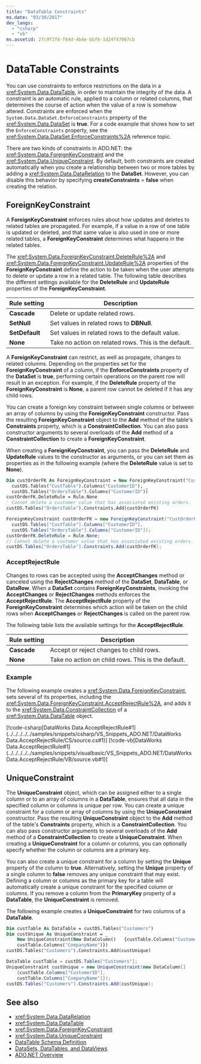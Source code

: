 ```yaml
---
title: "DataTable Constraints"
ms.date: "03/30/2017"
dev_langs: 
  - "csharp"
  - "vb"
ms.assetid: 27c9f2fd-f64d-4b4e-bbf6-1d24f47067cb
---
```

# DataTable Constraints
You can use constraints to enforce restrictions on the data in a <xref:System.Data.DataTable>, in order to maintain the integrity of the data. A constraint is an automatic rule, applied to a column or related columns, that determines the course of action when the value of a row is somehow altered. Constraints are enforced when the `System.Data.DataSet.EnforceConstraints` property of the <xref:System.Data.DataSet> is **true**. For a code example that shows how to set the `EnforceConstraints` property, see the <xref:System.Data.DataSet.EnforceConstraints%2A> reference topic.  
  
 There are two kinds of constraints in ADO.NET: the <xref:System.Data.ForeignKeyConstraint> and the <xref:System.Data.UniqueConstraint>. By default, both constraints are created automatically when you create a relationship between two or more tables by adding a <xref:System.Data.DataRelation> to the **DataSet**. However, you can disable this behavior by specifying **createConstraints** = **false** when creating the relation.  
  
## ForeignKeyConstraint  
 A **ForeignKeyConstraint** enforces rules about how updates and deletes to related tables are propagated. For example, if a value in a row of one table is updated or deleted, and that same value is also used in one or more related tables, a **ForeignKeyConstraint** determines what happens in the related tables.  
  
 The <xref:System.Data.ForeignKeyConstraint.DeleteRule%2A> and <xref:System.Data.ForeignKeyConstraint.UpdateRule%2A> properties of the **ForeignKeyConstraint** define the action to be taken when the user attempts to delete or update a row in a related table. The following table describes the different settings available for the **DeleteRule** and **UpdateRule** properties of the **ForeignKeyConstraint**.  
  
|Rule setting|Description|  
|------------------|-----------------|  
|**Cascade**|Delete or update related rows.|  
|**SetNull**|Set values in related rows to **DBNull**.|  
|**SetDefault**|Set values in related rows to the default value.|  
|**None**|Take no action on related rows. This is the default.|  
  
 A **ForeignKeyConstraint** can restrict, as well as propagate, changes to related columns. Depending on the properties set for the **ForeignKeyConstraint** of a column, if the **EnforceConstraints** property of the **DataSet** is **true**, performing certain operations on the parent row will result in an exception. For example, if the **DeleteRule** property of the **ForeignKeyConstraint** is **None**, a parent row cannot be deleted if it has any child rows.  
  
 You can create a foreign key constraint between single columns or between an array of columns by using the **ForeignKeyConstraint** constructor. Pass the resulting **ForeignKeyConstraint** object to the **Add** method of the table's **Constraints** property, which is a **ConstraintCollection**. You can also pass constructor arguments to several overloads of the **Add** method of a **ConstraintCollection** to create a **ForeignKeyConstraint**.  
  
 When creating a **ForeignKeyConstraint**, you can pass the **DeleteRule** and **UpdateRule** values to the constructor as arguments, or you can set them as properties as in the following example (where the **DeleteRule** value is set to **None**).  
  
```vb  
Dim custOrderFK As ForeignKeyConstraint = New ForeignKeyConstraint("CustOrderFK", _  
  custDS.Tables("CustTable").Columns("CustomerID"), _  
  custDS.Tables("OrdersTable").Columns("CustomerID"))  
custOrderFK.DeleteRule = Rule.None    
' Cannot delete a customer value that has associated existing orders.  
custDS.Tables("OrdersTable").Constraints.Add(custOrderFK)  
```  
  
```csharp  
ForeignKeyConstraint custOrderFK = new ForeignKeyConstraint("CustOrderFK",  
  custDS.Tables["CustTable"].Columns["CustomerID"],   
  custDS.Tables["OrdersTable"].Columns["CustomerID"]);  
custOrderFK.DeleteRule = Rule.None;    
// Cannot delete a customer value that has associated existing orders.  
custDS.Tables["OrdersTable"].Constraints.Add(custOrderFK);  
```  
  
### AcceptRejectRule  
 Changes to rows can be accepted using the **AcceptChanges** method or canceled using the **RejectChanges** method of the **DataSet**, **DataTable**, or **DataRow**. When a **DataSet** contains **ForeignKeyConstraints**, invoking the **AcceptChanges** or **RejectChanges** methods enforces the **AcceptRejectRule**. The **AcceptRejectRule** property of the **ForeignKeyConstraint** determines which action will be taken on the child rows when **AcceptChanges** or **RejectChanges** is called on the parent row.  
  
 The following table lists the available settings for the **AcceptRejectRule**.  
  
|Rule setting|Description|  
|------------------|-----------------|  
|**Cascade**|Accept or reject changes to child rows.|  
|**None**|Take no action on child rows. This is the default.|  
  
### Example  
 The following example creates a <xref:System.Data.ForeignKeyConstraint>, sets several of its properties, including the <xref:System.Data.ForeignKeyConstraint.AcceptRejectRule%2A>, and adds it to the <xref:System.Data.ConstraintCollection> of a <xref:System.Data.DataTable> object.  
  
 [!code-csharp[DataWorks Data.AcceptRejectRule#1](../../../../../samples/snippets/csharp/VS_Snippets_ADO.NET/DataWorks Data.AcceptRejectRule/CS/source.cs#1)]
 [!code-vb[DataWorks Data.AcceptRejectRule#1](../../../../../samples/snippets/visualbasic/VS_Snippets_ADO.NET/DataWorks Data.AcceptRejectRule/VB/source.vb#1)]  
  
## UniqueConstraint  
 The **UniqueConstraint** object, which can be assigned either to a single column or to an array of columns in a **DataTable**, ensures that all data in the specified column or columns is unique per row. You can create a unique constraint for a column or array of columns by using the **UniqueConstraint** constructor. Pass the resulting **UniqueConstraint** object to the **Add** method of the table's **Constraints** property, which is a **ConstraintCollection**. You can also pass constructor arguments to several overloads of the **Add** method of a **ConstraintCollection** to create a **UniqueConstraint**. When creating a **UniqueConstraint** for a column or columns, you can optionally specify whether the column or columns are a primary key.  
  
 You can also create a unique constraint for a column by setting the **Unique** property of the column to **true**. Alternatively, setting the **Unique** property of a single column to **false** removes any unique constraint that may exist. Defining a column or columns as the primary key for a table will automatically create a unique constraint for the specified column or columns. If you remove a column from the **PrimaryKey** property of a **DataTable**, the **UniqueConstraint** is removed.  
  
 The following example creates a **UniqueConstraint** for two columns of a **DataTable**.  
  
```vb  
Dim custTable As DataTable = custDS.Tables("Customers")  
Dim custUnique As UniqueConstraint = _  
    New UniqueConstraint(New DataColumn()   {custTable.Columns("CustomerID"), _  
    custTable.Columns("CompanyName")})  
custDS.Tables("Customers").Constraints.Add(custUnique)  
```  
  
```csharp  
DataTable custTable = custDS.Tables["Customers"];  
UniqueConstraint custUnique = new UniqueConstraint(new DataColumn[]   
    {custTable.Columns["CustomerID"],   
    custTable.Columns["CompanyName"]});  
custDS.Tables["Customers"].Constraints.Add(custUnique);  
```  
  
## See also

- <xref:System.Data.DataRelation>
- <xref:System.Data.DataTable>
- <xref:System.Data.ForeignKeyConstraint>
- <xref:System.Data.UniqueConstraint>
- [DataTable Schema Definition](datatable-schema-definition.md)
- [DataSets, DataTables, and DataViews](index.md)
- [ADO.NET Overview](../ado-net-overview.md)
